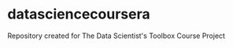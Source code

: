 datasciencecoursera
===================

Repository created for The Data Scientist's Toolbox Course Project
